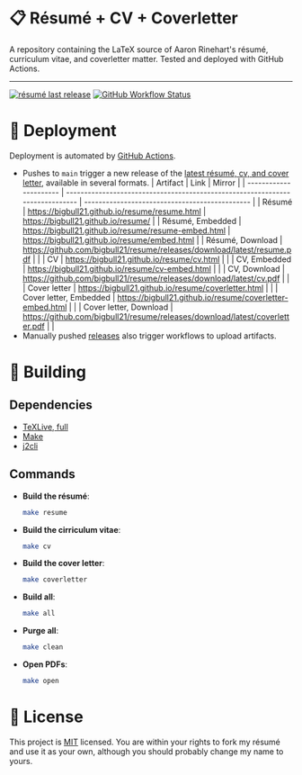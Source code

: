 # 📋 Résumé + CV + Coverletter
A repository containing the LaTeX source of Aaron Rinehart's résumé, curriculum vitae, and coverletter matter. Tested and deployed with GitHub Actions.

---
[![résumé last release](https://img.shields.io/github/release-date/bigbull21/resume?logo=github&label=Last%20Release)](https://github.com/bigbull21/resume/releases)
[![GitHub Workflow Status](https://img.shields.io/github/actions/workflow/status/bigbull21/resume/ci.yml?logo=github&label=CI)](https://github.com/bigbull21/resume/actions/workflows/ci.yml)

# 🤖 Deployment
Deployment is automated by [GitHub Actions](https://github.com/bigbull21/resume/actions).
- Pushes to `main` trigger a new release of the [latest résumé, cv, and cover letter](https://github.com/bigbull21/resume/releases/tag/latest), available in several formats.
  | Artifact               | Link                                                                          | Mirror                                         |
  | ---------------------- | ----------------------------------------------------------------------------- | ---------------------------------------------- |
  | Résumé                 | <https://bigbull21.github.io/resume/resume.html>                               | <https://bigbull21.github.io/resume/>           |
  | Résumé, Embedded       | <https://bigbull21.github.io/resume/resume-embed.html>                         | <https://bigbull21.github.io/resume/embed.html> |
  | Résumé, Download       | <https://github.com/bigbull21/resume/releases/download/latest/resume.pdf>      |                                                |
  | CV                     | <https://bigbull21.github.io/resume/cv.html>                                   |                                                |
  | CV, Embedded           | <https://bigbull21.github.io/resume/cv-embed.html>                             |                                                |
  | CV, Download           | <https://github.com/bigbull21/resume/releases/download/latest/cv.pdf>          |                                                |
  | Cover letter           | <https://bigbull21.github.io/resume/coverletter.html>                          |                                                |
  | Cover letter, Embedded | <https://bigbull21.github.io/resume/coverletter-embed.html>                    |                                                |
  | Cover letter, Download | <https://github.com/bigbull21/resume/releases/download/latest/coverletter.pdf> |                                                |
- Manually pushed [releases](https://github.com/bigbull21/resume/releases) also trigger workflows to upload artifacts.

# 🔧 Building
## Dependencies
- [TeXLive, full](https://www.tug.org/texlive/)
- [Make](https://www.gnu.org/software/make/)
- [j2cli](https://github.com/kolypto/j2cli)
## Commands
- **Build the résumé**:
  ```bash
  make resume
  ```
- **Build the cirriculum vitae**:
  ```bash
  make cv
  ```
- **Build the cover letter**:
  ```bash
  make coverletter
  ```
- **Build all**:
  ```bash
  make all
  ```
- **Purge all**:
  ```bash
  make clean
  ```
- **Open PDFs**:
  ```bash
  make open
  ```

# 🔏 License
This project is [MIT](./LICENSE) licensed. You are within your rights to fork my résumé and use it as your own, although you should probably change my name to yours.
